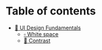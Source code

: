 # Table of contents

* [🤔 UI Design Fundamentals](README.md)
  * [▫ White space](ui-design-fundamentals/white-space.md)
  * [🔲 Contrast](ui-design-fundamentals/contrast.md)
